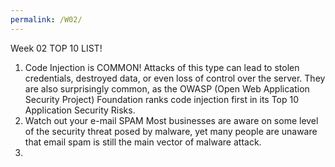 ```yaml
---
permalink: /W02/
---
```


Week 02 TOP 10 LIST! 

1. Code Injection is COMMON!
Attacks of this type can lead to stolen credentials, destroyed data, or even loss of control over the server. They are also surprisingly common, as the OWASP (Open Web Application Security Project) Foundation ranks code injection first in its Top 10 Application Security Risks.
2. Watch out your e-mail SPAM
Most businesses are aware on some level of the security threat posed by malware, yet many people are unaware that email spam is still the main vector of malware attack.
3.
